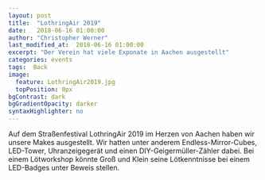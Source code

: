```yaml
---
layout: post
title:  "LothringAir 2019"
date:   2018-06-16 01:00:00
author: "Christopher Werner"
last_modified_at:  2018-06-16 01:00:00
excerpt: "Der Verein hat viele Exponate in Aachen ausgestellt"
categories: events
tags:  Back
image:
  feature: LothringAir2019.jpg
  topPosition: 0px
bgContrast: dark
bgGradientOpacity: darker
syntaxHighlighter: no
---
```

Auf dem Straßenfestival LothringAir 2019 im Herzen von Aachen haben wir unsere Makes ausgestellt. Wir hatten unter anderem Endless-Mirror-Cubes, LED-Tower, Uhranzeigegerät und einen DIY-Geigermüller-Zähler dabei.
Bei einem Lötworkshop könnte Groß und Klein seine Lötkenntnisse bei einem LED-Badges unter Beweis stellen. 

<div class="img img--fullContainer img--14xLeading" style="background-image: url({{ site.baseurl_posts_img }}LothringAir2019-2kl.jpg);"></div>
